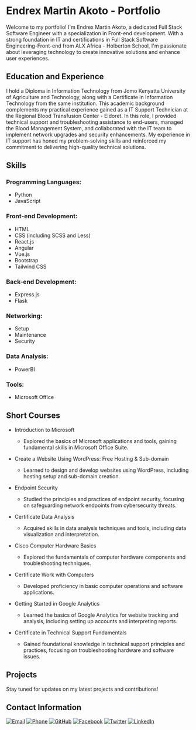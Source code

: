 # Endrex Martin Akoto - Portfolio

Welcome to my portfolio! I'm Endrex Martin Akoto, a dedicated Full Stack Software Engineer with a specialization in Front-end development. With a strong foundation in IT and certifications in Full Stack Software Engineering-Front-end from ALX Africa - Holberton School, I'm passionate about leveraging technology to create innovative solutions and enhance user experiences.

## Education and Experience

I hold a Diploma in Information Technology from Jomo Kenyatta University of Agriculture and Technology, along with a Certificate in Information Technology from the same institution. This academic background complements my practical experience gained as a  IT Support Technician at the Regional Blood Transfusion Center - Eldoret. In this role, I provided technical support and troubleshooting assistance to end-users, managed the Blood Management System, and collaborated with the IT team to implement network upgrades and security enhancements. My experience in IT support has honed my problem-solving skills and reinforced my commitment to delivering high-quality technical solutions.

## Skills

### Programming Languages:
- Python
- JavaScript

### Front-end Development:
- HTML
- CSS (including SCSS and Less)
- React.js
- Angular
- Vue.js
- Bootstrap
- Tailwind CSS

### Back-end Development:
- Express.js
- Flask

### Networking:
- Setup
- Maintenance
- Security

### Data Analysis:
- PowerBI

### Tools:
- Microsoft Office

## Short Courses

- Introduction to Microsoft 
    - Explored the basics of Microsoft applications and tools, gaining fundamental skills in Microsoft Office Suite.

- Create a Website Using WordPress: Free Hosting & Sub-domain 
    - Learned to design and develop websites using WordPress, including hosting setup and sub-domain creation.

- Endpoint Security 
    - Studied the principles and practices of endpoint security, focusing on safeguarding network endpoints from cybersecurity threats.

- Certificate Data Analysis 
    - Acquired skills in data analysis techniques and tools, including data visualization and interpretation.

- Cisco Computer Hardware Basics 
    - Explored the fundamentals of computer hardware components and troubleshooting techniques.

- Certificate Work with Computers 
    - Developed proficiency in basic computer operations and software applications.

- Getting Started in Google Analytics 
    - Learned the basics of Google Analytics for website tracking and analysis, including setting up accounts and interpreting reports.

- Certificate in Technical Support Fundamentals 
    - Gained foundational knowledge in technical support principles and practices, focusing on troubleshooting hardware and software issues.

## Projects

Stay tuned for updates on my latest projects and contributions!

## Contact Information

[![Email](email_icon.png)](mailto:martinakoto25@gmail.com)
[![Phone](phone_icon.png)](tel:+254718424798)
[![GitHub](github_icon.png)](https://github.com/EndrexAkoto)
[![Facebook](facebook_icon.png)](https://www.facebook.com/your_facebook_username)
[![Twitter](twitter_icon.png)](https://twitter.com/your_twitter_username)
[![LinkedIn](linkedin_icon.png)](https://www.linkedin.com/in/your_linkedin_username)

